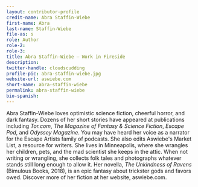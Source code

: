 ```yaml
---
layout: contributor-profile
credit-name: Abra Staffin-Wiebe
first-name: Abra
last-name: Staffin-Wiebe
file-as: s
role: Author
role-2:
role-3:
title: Abra Staffin-Wiebe — Work in Fireside
description:
twitter-handle: cloudscudding
profile-pic: abra-staffin-wiebe.jpg
website-url: aswiebe.com
short-name: abra-staffin-wiebe
permalink: abra-staffin-wiebe
bio-spanish:
---
```

Abra Staffin-Wiebe loves optimistic science fiction, cheerful horror, and dark fantasy. Dozens of her short stories have appeared at publications including _Tor.com_, _The Magazine of Fantasy & Science Fiction_, _Escape Pod_, and _Odyssey Magazine_. You may have heard her voice as a narrator for the Escape Artists family of podcasts. She also edits Aswiebe's Market List, a resource for writers.  She lives in Minneapolis, where she wrangles her children, pets, and the mad scientist she keeps in the attic. When not writing or wrangling, she collects folk tales and photographs whatever stands still long enough to allow it. Her novella, _The Unkindness of Ravens_ (Bimulous Books, 2018), is an epic fantasy about trickster gods and favors owed. Discover more of her fiction at her website, aswiebe.com.
